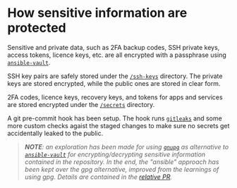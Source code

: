 # How sensitive information are protected

Sensitive and private data, such as 2FA backup codes, SSH private keys, access tokens, licence keys, etc. are all encrypted with a passphrase using [`ansible-vault`](https://docs.ansible.com/ansible/latest/vault_guide/index.html).

SSH key pairs are safely stored under the [`/ssh-keys`](/ssh-keys/) directory. The private keys are stored encrypted, while the public ones are stored in clear form.

2FA codes, licence keys, recovery keys, and tokens for apps and services are stored encrypted under the [`/secrets`](/secrets/) directory.

A git pre-commit hook has been setup. The hook runs [`gitleaks`](https://github.com/zricethezav/gitleaks) and some more custom checks agaist the staged changes to make sure no secrets get accidentally leaked to the public.

> _**NOTE**: an exploration has been made for using [`gnupg`](https://www.gnupg.org) as alternative to [`ansible-vault`](https://docs.ansible.com/ansible/latest/vault_guide/index.html) for encrypting/decrypting sensitive information contained in the repository. In the end, the "ansible" approach has been kept over the gpg alternative, improved from the learnings of using gpg. Details are contained in the [relative PR](https://github.com/Amheklerior/dotfiles-repo/pull/1)._
